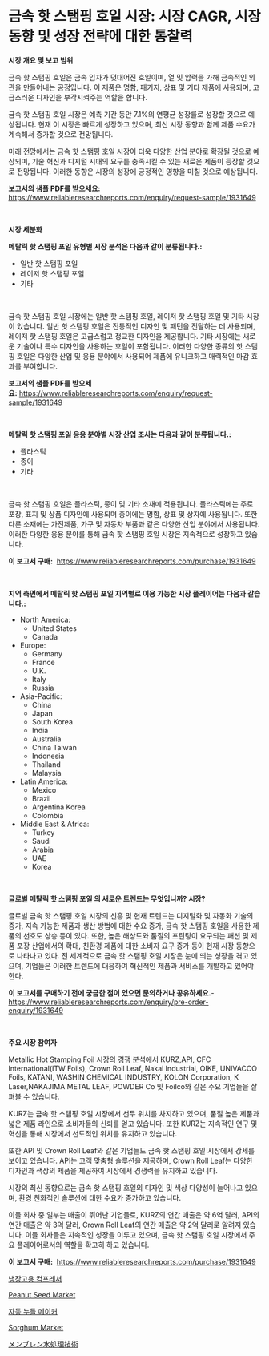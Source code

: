 <p><h1>금속 핫 스탬핑 호일 시장: 시장 CAGR, 시장 동향 및 성장 전략에 대한 통찰력</h1></p><p><strong>시장 개요 및 보고 범위</strong></p>
<p><p>금속 핫 스탬핑 호일은 금속 입자가 덧대어진 호일이며, 열 및 압력을 가해 금속적인 외관을 만들어내는 공정입니다. 이 제품은 명함, 패키지, 상표 및 기타 제품에 사용되며, 고급스러운 디자인을 부각시켜주는 역할을 합니다. </p><p>금속 핫 스탬핑 호일 시장은 예측 기간 동안 7.1%의 연평균 성장률로 성장할 것으로 예상됩니다. 현재 이 시장은 빠르게 성장하고 있으며, 최신 시장 동향과 함께 제품 수요가 계속해서 증가할 것으로 전망됩니다. </p><p>미래 전망에서는 금속 핫 스탬핑 호일 시장이 더욱 다양한 산업 분야로 확장될 것으로 예상되며, 기술 혁신과 디지털 시대의 요구를 충족시킬 수 있는 새로운 제품이 등장할 것으로 전망됩니다. 이러한 동향은 시장의 성장에 긍정적인 영향을 미칠 것으로 예상됩니다.</p></p>
<p><strong>보고서의 샘플 PDF를 받으세요:</strong> <a href="https://www.reliableresearchreports.com/enquiry/request-sample/1931649">https://www.reliableresearchreports.com/enquiry/request-sample/1931649</a></p>
<p>&nbsp;</p>
<p><strong>시장 세분화</strong></p>
<p><strong>메탈릭 핫 스탬핑 포일 유형별 시장 분석은 다음과 같이 분류됩니다.:</strong></p>
<p><ul><li>일반 핫 스탬핑 포일</li><li>레이저 핫 스탬핑 포일</li><li>기타</li></ul></p>
<p>&nbsp;</p>
<p><p>금속 핫 스탬핑 호일 시장에는 일반 핫 스탬핑 호일, 레이저 핫 스탬핑 호일 및 기타 시장이 있습니다. 일반 핫 스탬핑 호일은 전통적인 디자인 및 패턴을 전달하는 데 사용되며, 레이저 핫 스탬핑 호일은 고급스럽고 정교한 디자인을 제공합니다. 기타 시장에는 새로운 기술이나 특수 디자인을 사용하는 호일이 포함됩니다. 이러한 다양한 종류의 핫 스탬핑 호일은 다양한 산업 및 응용 분야에서 사용되어 제품에 유니크하고 매력적인 마감 효과를 부여합니다.</p></p>
<p><strong>보고서의 샘플 PDF를 받으세요:</strong>&nbsp;<a href="https://www.reliableresearchreports.com/enquiry/request-sample/1931649">https://www.reliableresearchreports.com/enquiry/request-sample/1931649</a></p>
<p>&nbsp;</p>
<p><strong> 메탈릭 핫 스탬핑 포일 응용 분야별 시장 산업 조사는 다음과 같이 분류됩니다.:</strong></p>
<p><ul><li>플라스틱</li><li>종이</li><li>기타</li></ul></p>
<p>&nbsp;</p>
<p><p>금속 핫 스탬핑 호일은 플라스틱, 종이 및 기타 소재에 적용됩니다. 플라스틱에는 주로 포장, 표지 및 상품 디자인에 사용되며 종이에는 명함, 상표 및 상자에 사용됩니다. 또한 다른 소재에는 가전제품, 가구 및 자동차 부품과 같은 다양한 산업 분야에서 사용됩니다. 이러한 다양한 응용 분야를 통해 금속 핫 스탬핑 호일 시장은 지속적으로 성장하고 있습니다.</p></p>
<p><strong>이 보고서 구매:</strong>&nbsp; <a href="https://www.reliableresearchreports.com/purchase/1931649">https://www.reliableresearchreports.com/purchase/1931649</a></p>
<p>&nbsp;</p>
<p><strong>지역 측면에서 메탈릭 핫 스탬핑 포일 지역별로 이용 가능한 시장 플레이어는 다음과 같습니다.:</strong></p>
<p><ul>
    <li>
        North America:
        <ul>
            <li>United States</li>
            <li>Canada</li>
        </ul>
    </li>
    <li>
        Europe:
        <ul>
            <li>Germany</li>
            <li>France</li>
            <li>U.K.</li>
            <li>Italy</li>
            <li>Russia</li>
        </ul>
    </li>
    <li>
        Asia-Pacific:
        <ul>
            <li>China</li>
            <li>Japan</li>
            <li>South Korea</li>
            <li>India</li>
            <li>Australia</li>
            <li>China Taiwan</li>
            <li>Indonesia</li>
            <li>Thailand</li>
            <li>Malaysia</li>
        </ul>
    </li>
    <li>
        Latin America:
        <ul>
            <li>Mexico</li>
            <li>Brazil</li>
            <li>Argentina Korea</li>
            <li>Colombia</li>
        </ul>
    </li>
    <li>
        Middle East & Africa:
        <ul>
            <li>Turkey</li>
            <li>Saudi</li>
            <li>Arabia</li>
            <li>UAE</li>
            <li>Korea</li>
        </ul>
    </li>
    </ul></p>
<p>&nbsp;</p>
<p><strong>글로벌 메탈릭 핫 스탬핑 포일 의 새로운 트렌드는 무엇입니까? 시장?</strong></p>
<p><p>글로벌 금속 핫 스탬핑 호일 시장의 신흥 및 현재 트렌드는 디지털화 및 자동화 기술의 증가, 지속 가능한 제품과 생산 방법에 대한 수요 증가, 금속 핫 스탬핑 호일을 사용한 제품의 선호도 상승 등이 있다. 또한, 높은 해상도와 품질의 프린팅이 요구되는 패션 및 제품 포장 산업에서의 확대, 친환경 제품에 대한 소비자 요구 증가 등이 현재 시장 동향으로 나타나고 있다. 전 세계적으로 금속 핫 스탬핑 호일 시장은 눈에 띄는 성장을 겪고 있으며, 기업들은 이러한 트렌드에 대응하여 혁신적인 제품과 서비스를 개발하고 있어야 한다.</p></p>
<p><strong>이 보고서를 구매하기 전에 궁금한 점이 있으면 문의하거나 공유하세요.</strong>- <a href="https://www.reliableresearchreports.com/enquiry/pre-order-enquiry/1931649">https://www.reliableresearchreports.com/enquiry/pre-order-enquiry/1931649</a></p>
<p>&nbsp;</p>
<p><strong>주요 시장 참여자</strong></p>
<p><p>Metallic Hot Stamping Foil 시장의 경쟁 분석에서 KURZ,API, CFC International(ITW Foils), Crown Roll Leaf, Nakai Industrial, OIKE, UNIVACCO Foils, KATANI, WASHIN CHEMICAL INDUSTRY, KOLON Corporation, K Laser,NAKAJIMA METAL LEAF, POWDER Co 및 Foilco와 같은 주요 기업들을 살펴볼 수 있습니다.</p><p>KURZ는 금속 핫 스탬핑 호일 시장에서 선두 위치를 차지하고 있으며, 품질 높은 제품과 넓은 제품 라인으로 소비자들의 신뢰를 얻고 있습니다. 또한 KURZ는 지속적인 연구 및 혁신을 통해 시장에서 선도적인 위치를 유지하고 있습니다.</p><p>또한 API 및 Crown Roll Leaf와 같은 기업들도 금속 핫 스탬핑 호일 시장에서 강세를 보이고 있습니다. API는 고객 맞춤형 솔루션을 제공하며, Crown Roll Leaf는 다양한 디자인과 색상의 제품을 제공하여 시장에서 경쟁력을 유지하고 있습니다.</p><p>시장의 최신 동향으로는 금속 핫 스탬핑 호일의 디자인 및 색상 다양성이 늘어나고 있으며, 환경 친화적인 솔루션에 대한 수요가 증가하고 있습니다.</p><p>이들 회사 중 일부는 매출이 뛰어난 기업들로, KURZ의 연간 매출은 약 6억 달러, API의 연간 매출은 약 3억 달러, Crown Roll Leaf의 연간 매출은 약 2억 달러로 알려져 있습니다. 이들 회사들은 지속적인 성장을 이루고 있으며, 금속 핫 스탬핑 호일 시장에서 주요 플레이어로서의 역할을 확고히 하고 있습니다.</p></p>
<p><strong>이 보고서 구매:</strong>&nbsp;&nbsp;<a href="https://www.reliableresearchreports.com/purchase/1931649">https://www.reliableresearchreports.com/purchase/1931649</a></p>
<p><p><a href="https://github.com/ZacharyScthmitt4465/Market-Research-Report-List-1/blob/main/53651837696.md">냉장고용 컴프레서</a></p><p><a href="https://issuu.com/reportprime-2/docs/peanut-seed-market-size-2030.pptx">Peanut Seed Market</a></p><p><a href="https://medium.com/@greggibson7876/%EC%9E%90%EB%8F%99-%EA%B5%AD%EC%88%98-%EC%A0%9C%EC%A1%B0%EA%B8%B0-%EC%8B%9C%EC%9E%A5-%EC%8B%9C%EC%9E%A5-%EC%A0%90%EC%9C%A0%EC%9C%A8-%EC%8B%9C%EC%9E%A5-%EB%8F%99%ED%96%A5-%EB%B0%8F-%EB%AF%B8%EB%9E%98-%EC%84%B1%EC%9E%A5-%ED%83%90%EC%83%89-53ab1b2675ac">자동 누들 메이커</a></p><p><a href="https://issuu.com/reportprime-2/docs/sorghum-market-size-2030.pptx">Sorghum Market</a></p><p><a href="https://medium.com/@jacksonmith1931/%E8%86%9C%E6%B0%B4%E5%87%A6%E7%90%86%E6%8A%80%E8%A1%93%E3%81%AE%E5%B8%82%E5%A0%B4%E3%82%B7%E3%82%A7%E3%82%A2%E3%81%AE%E9%80%B2%E5%8C%96%E3%81%A8%E5%B8%82%E5%A0%B4%E3%81%AE%E6%88%90%E9%95%B7%E3%83%88%E3%83%AC%E3%83%B3%E3%83%89-2024%E5%B9%B4-2031%E5%B9%B4-82533aeea1b4">メンブレン水処理技術</a></p></p>
